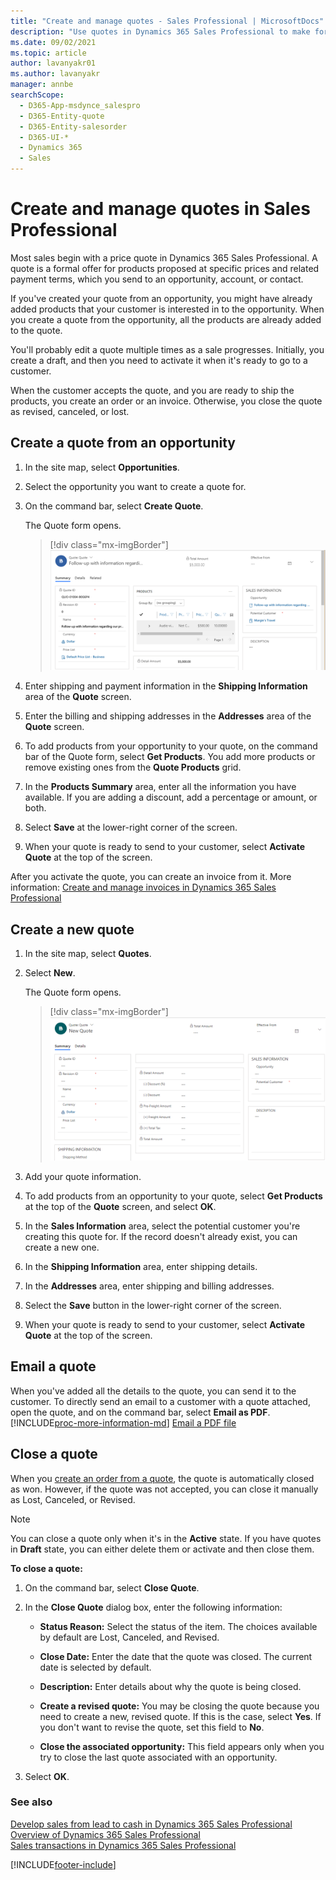 ```yaml
---
title: "Create and manage quotes - Sales Professional | MicrosoftDocs"
description: "Use quotes in Dynamics 365 Sales Professional to make formal offers for products with proposed prices to customers."
ms.date: 09/02/2021
ms.topic: article
author: lavanyakr01
ms.author: lavanyakr
manager: annbe
searchScope: 
  - D365-App-msdynce_salespro
  - D365-Entity-quote
  - D365-Entity-salesorder
  - D365-UI-*
  - Dynamics 365
  - Sales
---
```


# Create and manage quotes in Sales Professional

Most sales begin with a price quote in Dynamics 365 Sales Professional. A quote is a formal offer for products proposed at specific prices and related payment terms, which you send to an opportunity, account, or contact. 

If you've created your quote from an opportunity, you might have already added products that your customer is interested in to the opportunity. When you create a quote from the opportunity, all the products are already added to the quote.

You'll probably edit a quote multiple times as a sale progresses. Initially, you create a draft, and then you need to activate it when it's ready to go to a customer.

When the customer accepts the quote, and you are ready to ship the products, you create an order or an invoice. Otherwise, you close the quote as revised, canceled, or lost.

## Create a quote from an opportunity

1.  In the site map, select **Opportunities**.

2.  Select the opportunity you want to create a quote for.

3.  On the command bar, select **Create Quote**.

    The Quote form opens.

    > [!div class="mx-imgBorder"]
    > ![Quote form with data from opportunity.](media/quote-form-opportunity-data.png "Quote form with data from opportunity")

4.  Enter shipping and payment information in the **Shipping Information** area of the **Quote** screen.

5.  Enter the billing and shipping addresses in the **Addresses** area of the **Quote** screen.

6.  To add products from your opportunity to your quote, on the command bar of the Quote form, select **Get Products**. You add more products or remove existing ones from the **Quote Products** grid.

7.  In the **Products Summary** area, enter all the information you have available. If you are adding a discount, add a percentage or amount, or both.

8.  Select **Save** at the lower-right corner of the screen.

9.  When your quote is ready to send to your customer, select **Activate Quote** at the top of the screen.

After you activate the quote, you can create an invoice from it. More information: [Create and manage invoices in Dynamics 365 Sales Professional](create-invoices.md)


## Create a new quote

1.  In the site map, select **Quotes**.

2.  Select **New**.

    The Quote form opens.

    > [!div class="mx-imgBorder"]
    > ![Quote form.](media/empty-quote-form.png "Quote form")

3.  Add your quote information.

4.  To add products from an opportunity to your quote, select **Get Products** at the top of the **Quote** screen, and select **OK**.

5.  In the **Sales Information** area, select the potential customer you're creating this quote for. If the record doesn't already exist, you can create a new one.

6.  In the **Shipping Information** area, enter shipping details.

7.  In the **Addresses** area, enter shipping and billing addresses.

8.  Select the **Save** button in the lower-right corner of the screen.

9.  When your quote is ready to send to your customer, select **Activate Quote** at the top of the screen.


## Email a quote

When you've added all the details to the quote, you can send it to the customer. To directly send an email to a customer with a quote attached, open the quote, and on the command bar, select **Email as PDF**. [!INCLUDE[proc-more-information-md](../includes/proc-more-information-md.md)] [Email a PDF file](create-quote-pdf-sales-professional.md#email-pdf)

## Close a quote

When you [create an order from a quote](create-orders-sp.md#create-an-order-from-a-quote), the quote is automatically closed as won. However, if the quote was not accepted, you can close it manually as Lost, Canceled, or Revised. 

> [!NOTE]
> You can close a quote only when it's in the **Active** state. If you have quotes in **Draft** state, you can either delete them or activate and then close them.

**To close a quote:**

1. On the command bar, select **Close Quote**. 

2. In the **Close Quote** dialog box, enter the following information:

   - **Status Reason:** Select the status of the item. The choices available by default are Lost, Canceled, and
Revised.
   - **Close Date:** Enter the date that the quote was closed. The current date is selected by default. 
   
   - **Description:** Enter details about why the quote is being closed. 
   
   - **Create a revised quote:** You may be closing the quote because you need to create a new, revised quote. If this is the
case, select **Yes**. If you don't want to revise the quote, set this field to **No**.
    - **Close the associated opportunity:** This field appears only when you try to close the last quote associated with an opportunity. 

3. Select **OK**.

### See also

[Develop sales from lead to cash in Dynamics 365 Sales Professional](develop-sales-lead-to-cash-sales-professional.md)  
[Overview of Dynamics 365 Sales Professional](sales-professional-overview.md)  
[Sales transactions in Dynamics 365 Sales Professional](understanding-sales-transactions-sales-professional.md)  


[!INCLUDE[footer-include](../includes/footer-banner.md)]
